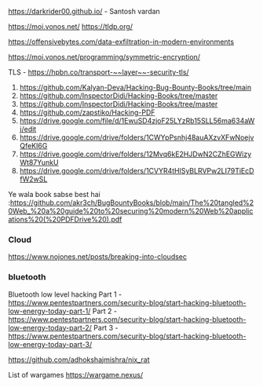 https://darkrider00.github.io/ - Santosh vardan 

https://moi.vonos.net/
https://tldp.org/


https://offensivebytes.com/data-exfiltration-in-modern-environments

https://moi.vonos.net/programming/symmetric-encryption/


TLS - https://hpbn.co/transport-~~layer~~-security-tls/


1. https://github.com/Kalyan-Deva/Hacking-Bug-Bounty-Books/tree/main
2. https://github.com/InspectorDidi/Hacking-Books/tree/master
3. https://github.com/InspectorDidi/Hacking-Books/tree/master
4. https://github.com/zapstiko/Hacking-PDF
5. https://drive.google.com/file/d/1EwuSD4zjoF25LYzRb15SLL56ma634aWj/edit
6. https://drive.google.com/drive/folders/1CWYpPsnhj48auAXzvXFwNoejvQfeKI6G
7. https://drive.google.com/drive/folders/12Mvq6kE2HJDwN2CZhEGWizyWt87YunkU
8. https://drive.google.com/drive/folders/1CVYR4tHlSyBLRVPw2LI79TiEcDfW2wSL



Ye wala book sabse best hai :https://github.com/akr3ch/BugBountyBooks/blob/main/The%20tangled%20Web_%20a%20guide%20to%20securing%20modern%20Web%20applications%20(%20PDFDrive%20).pdf

### Cloud 

https://www.nojones.net/posts/breaking-into-cloudsec

### bluetooth 

Bluetooth low level hacking 
Part 1 - https://www.pentestpartners.com/security-blog/start-hacking-bluetooth-low-energy-today-part-1/
Part 2 - https://www.pentestpartners.com/security-blog/start-hacking-bluetooth-low-energy-today-part-2/
Part 3 - https://www.pentestpartners.com/security-blog/start-hacking-bluetooth-low-energy-today-part-3/

https://github.com/adhokshajmishra/nix_rat

List of wargames https://wargame.nexus/